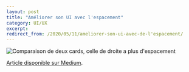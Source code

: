 ```yaml
---
layout: post
title: "Améliorer son UI avec l'espacement"
category: UI/UX
excerpt:
redirect_from: /2020/05/11/ameliorer-son-ui-avec-de-l'espacement/
---
```


![Comparaison de deux cards, celle de droite a plus d'espacement](/images/blog/2020-05/spacing.jpg)

[Article disponible sur Medium](https://medium.com/blog-de-capsens/how-to-improve-your-card-style-with-spacing-93d23d1d06cb).